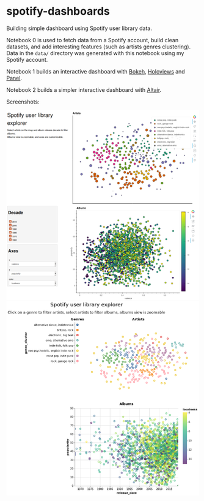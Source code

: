 # spotify-dashboards

Building simple dashboard using Spotify user library data.

Notebook 0 is used to fetch data from a Spotify account, build clean datasets, and add interesting features (such as artists genres clustering). Data in the `data/` directory was generated with this notebook using my Spotify account.

Notebook 1 builds an interactive dashboard with [Bokeh](https://bokeh.pydata.org/en/latest/), [Holoviews](http://holoviews.org/) and [Panel](https://panel.pyviz.org/index.html).

Notebook 2 builds a simpler interactive dashboard with [Altair](https://altair-viz.github.io/).

Screenshots:

<img src="images/bokeh_dashboard.png" width="700">

<img src="images/altair_dashboard.png" width="700">
